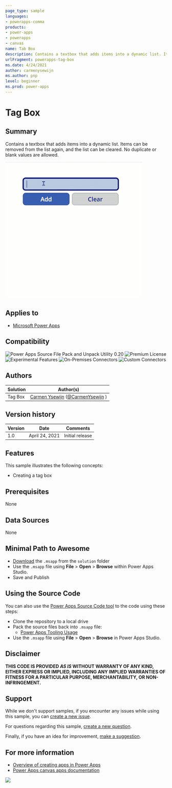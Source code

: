 ```yaml
---
page_type: sample
languages:
- powerapps-comma
products:
- power-apps
- powerapps
- canvas
name: Tab Box
description: Contains a textbox that adds items into a dynamic list. Items can be removed from the list again, and the list can be cleared. No duplicate or blank values are allowed.
urlFragment: powerapps-tag-box
ms.date: 4/24/2021
author: carmenysewijn
ms.author: pnp
level: beginner
ms.prod: power-apps
---
```


# Tag Box

## Summary

Contains a textbox that adds items into a dynamic list. Items can be removed from the list again, and the list can be cleared. No duplicate or blank values are allowed.

![Tagbox](assets/preview.gif)


## Applies to

* [Microsoft Power Apps](https://docs.microsoft.com/powerapps/)

## Compatibility

![Power Apps Source File Pack and Unpack Utility 0.20](https://img.shields.io/badge/Packing%20Tool-0.20-green.svg)
![Premium License](https://img.shields.io/badge/Premium%20License-Not%20Required-green.svg "Premium Power Apps license not required")
![Experimental Features](https://img.shields.io/badge/Experimental%20Features-No-green.svg "Does not rely on experimental features")
![On-Premises Connectors](https://img.shields.io/badge/On--Premises%20Connectors-No-green.svg "Does not use on-premise connectors")
![Custom Connectors](https://img.shields.io/badge/Custom%20Connectors-Not%20Required-green.svg "Does not use custom connectors")

## Authors

Solution|Author(s)
--------|---------
Tag Box | [Carmen Ysewijn](https://github.com/CarmenYsewijn) ([@CarmenYsewijn](https://twitter.com/CarmenYsewijn) )

## Version history

Version|Date|Comments
-------|----|--------
1.0|April 24, 2021|Initial release


## Features

This sample illustrates the following concepts:

* Creating a tag box

## Prerequisites

None

## Data Sources
 
None

## Minimal Path to Awesome

* [Download](solution/tagbox.msapp) the `.msapp` from the `solution` folder
* Use the `.msapp` file using **File** > **Open** > **Browse** within Power Apps Studio.
* Save and Publish

## Using the Source Code

  You can also use the [Power Apps Source Code tool](https://github.com/microsoft/PowerApps-Language-Tooling) to the code using these steps:

* Clone the repository to a local drive
* Pack the source files back into `.msapp` file:
  * [Power Apps Tooling Usage](https://github.com/microsoft/PowerApps-Language-Tooling)
* Use the `.msapp` file using **File** > **Open** > **Browse** in Power Apps Studio.

## Disclaimer

**THIS CODE IS PROVIDED *AS IS* WITHOUT WARRANTY OF ANY KIND, EITHER EXPRESS OR IMPLIED, INCLUDING ANY IMPLIED WARRANTIES OF FITNESS FOR A PARTICULAR PURPOSE, MERCHANTABILITY, OR NON-INFRINGEMENT.**


## Support

While we don't support samples, if you encounter any issues while using this sample, you can [create a new issue](https://github.com/pnp/powerapps-samples/issues/new?assignees=&labels=Needs%3A+Triage+%3Amag%3A%2Ctype%3Abug-suspected&template=bug-report.yml&sample=tagbox&authors=@CarmenYsewijn&title=tagbox%20-%20).

For questions regarding this sample, [create a new question](https://github.com/pnp/powerapps-samples/issues/new?assignees=&labels=Needs%3A+Triage+%3Amag%3A%2Ctype%3Abug-suspected&template=question.yml&sample=tagbox&authors=@CarmenYsewijn&title=tagbox%20-%20).

Finally, if you have an idea for improvement, [make a suggestion](https://github.com/pnp/powerapps-samples/issues/new?assignees=&labels=Needs%3A+Triage+%3Amag%3A%2Ctype%3Abug-suspected&template=suggestion.yml&sample=tagbox&authors=@CarmenYsewijn&title=tagbox%20-%20).

## For more information

- [Overview of creating apps in Power Apps](https://docs.microsoft.com/powerapps/maker/)
- [Power Apps canvas apps documentation](https://docs.microsoft.com/en-us/powerapps/maker/canvas-apps/)

<img src="https://telemetry.sharepointpnp.com/powerapps-samples/samples/tagbox" />
